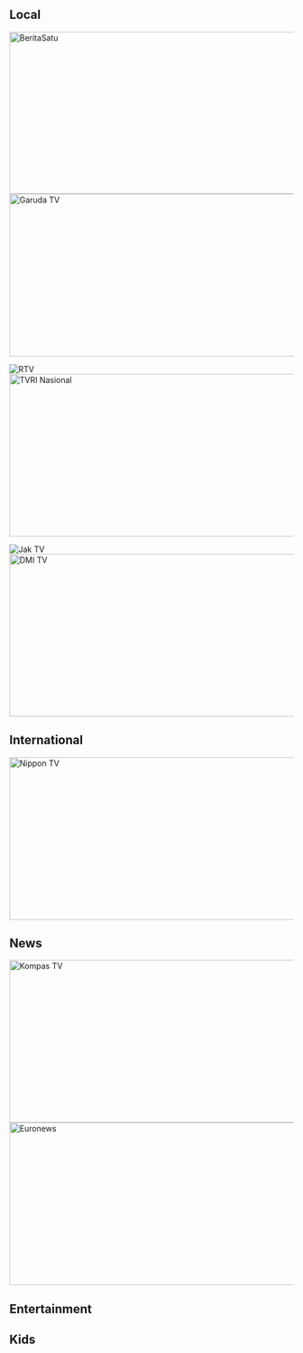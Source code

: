 ## Local
<img width="512" height="287" alt="BeritaSatu" src="https://github.com/user-attachments/assets/0a66803c-2c4a-4e0c-b472-2861c5b6f311" />
<img width="512" height="288" alt="Garuda TV" src="https://github.com/user-attachments/assets/be5a8278-92d8-4527-819a-52ea041d1872" />

![RTV](https://github.com/user-attachments/assets/513ff0c9-362a-4695-9af8-72a2b6297350)
<img width="512" height="288" alt="TVRI Nasional" src="https://github.com/user-attachments/assets/e461b408-a7a2-446c-9580-cff16dfca394" />

![Jak TV](https://github.com/user-attachments/assets/59a0c420-847e-4779-b95a-d05e29c17b67)
<img width="512" height="288" alt="DMI TV" src="https://github.com/user-attachments/assets/e4d5bf11-2436-49b0-96ce-c6d32d4ff316" />

## International
<img width="512" height="288" alt="Nippon TV" src="https://github.com/user-attachments/assets/72f5a6cd-1361-43a4-80c5-29f9c37bac86" />

## News
<img width="512" height="288" alt="Kompas TV" src="https://github.com/user-attachments/assets/e33bd3fe-160e-4ba9-9394-ba12631648f5" />
<img width="512" height="288" alt="Euronews" src="https://github.com/user-attachments/assets/e0a7d688-0edf-4f30-b89e-8ea61344d5e3" />

## Entertainment
## Kids
